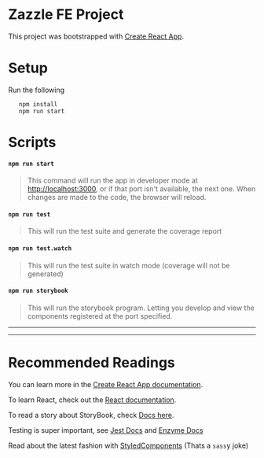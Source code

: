 # Zazzle FE Project

This project was bootstrapped with [Create React App](https://github.com/facebook/create-react-app).

# Setup

Run the following

```
   npm install
   npm run start
```
# Scripts

#### `npm run start`

> This command will run the app in developer mode at [http://localhost:3000](http://localhost:3000), or if that port isn't available, the next one. When changes are made to the code, the browser will reload.

#### `npm run test`

> This will run the test suite and generate the coverage report

#### `npm run test.watch`

> This will run the test suite in watch mode (coverage will not be generated)

#### `npm run storybook`

> This will run the storybook program. Letting you develop and view the components registered at the port specified.


---

---

# Recommended Readings

You can learn more in the [Create React App documentation](https://facebook.github.io/create-react-app/docs/getting-started).

To learn React, check out the [React documentation](https://reactjs.org/).

To read a story about StoryBook, check [Docs here](https://storybook.js.org/docs/basics/introduction/).

Testing is super important, see [Jest Docs](https://jestjs.io/docs/en/getting-started) and [Enzyme Docs](https://airbnb.io/enzyme/docs/guides/jest.html)

Read about the latest fashion with [StyledComponents](https://www.styled-components.com/docs) (Thats a `sass`y joke)
